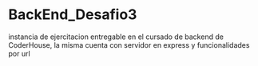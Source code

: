 # BackEnd_Desafio3

instancia de ejercitacion entregable en el cursado de backend de CoderHouse, la misma cuenta con servidor en express y funcionalidades por url
